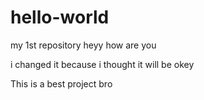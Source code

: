 # hello-world
my 1st repository
heyy how are you


i changed it because i thought it will be okey 

This is a best project bro
